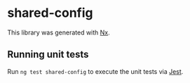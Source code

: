 # shared-config

This library was generated with [Nx](https://nx.dev).

## Running unit tests

Run `ng test shared-config` to execute the unit tests via [Jest](https://jestjs.io).
